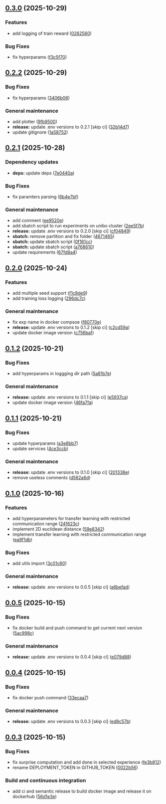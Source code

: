 ## [0.3.0](https://github.com/domm99/experiments-2025-TCD-marl-neighbor-TL/compare/0.2.2...0.3.0) (2025-10-29)

### Features

* add logging of train reward ([0262560](https://github.com/domm99/experiments-2025-TCD-marl-neighbor-TL/commit/02625601786c4f5bce21167c70b796af924ba66d))

### Bug Fixes

* fix hyperparams ([f3c5f70](https://github.com/domm99/experiments-2025-TCD-marl-neighbor-TL/commit/f3c5f70e2c1e181b596ad2b46173683ac0370b21))

## [0.2.2](https://github.com/domm99/experiments-2025-TCD-marl-neighbor-TL/compare/0.2.1...0.2.2) (2025-10-29)

### Bug Fixes

* fix hyperparams ([3406b06](https://github.com/domm99/experiments-2025-TCD-marl-neighbor-TL/commit/3406b06bd59bb678a47b40f96f807ba869510c9b))

### General maintenance

* add plotter ([9fb9500](https://github.com/domm99/experiments-2025-TCD-marl-neighbor-TL/commit/9fb95004d2bbe95a010cecc6456431af98bd47ed))
* **release:** update .env versions to 0.2.1 [skip ci] ([32b14d7](https://github.com/domm99/experiments-2025-TCD-marl-neighbor-TL/commit/32b14d7b70c678647bbdda9f941d5b862e5556e9))
* update gitignore ([1a58752](https://github.com/domm99/experiments-2025-TCD-marl-neighbor-TL/commit/1a587520f3a2d95a773b28de5c6315ced7b7783d))

## [0.2.1](https://github.com/domm99/experiments-2025-TCD-marl-neighbor-TL/compare/0.2.0...0.2.1) (2025-10-28)

### Dependency updates

* **deps:** update deps ([7e0440a](https://github.com/domm99/experiments-2025-TCD-marl-neighbor-TL/commit/7e0440aa5751b05f78cacbc7af87ddea441ee77c))

### Bug Fixes

* fix paramters parsing ([6b4e7bf](https://github.com/domm99/experiments-2025-TCD-marl-neighbor-TL/commit/6b4e7bf71e9310077defa51f92125520aa031ee2))

### General maintenance

* add comment ([ee9520e](https://github.com/domm99/experiments-2025-TCD-marl-neighbor-TL/commit/ee9520e78c0b277b1d87f7e970a015b3d5c79c9c))
* add sbatch script to run experiments on unibo cluster ([2ee5f7b](https://github.com/domm99/experiments-2025-TCD-marl-neighbor-TL/commit/2ee5f7ba0ab9d4f74187fc7eaab7e65c7119e58f))
* **release:** update .env versions to 0.2.0 [skip ci] ([cf04849](https://github.com/domm99/experiments-2025-TCD-marl-neighbor-TL/commit/cf0484961f38fdc024d4a9adefc9ff0a38562fa1))
* **sbatch:** remove partition and fix folder ([4671465](https://github.com/domm99/experiments-2025-TCD-marl-neighbor-TL/commit/4671465b78fed98803c62f7403871db37bdfc981))
* **sbatch:** update sbatch script ([0f181cc](https://github.com/domm99/experiments-2025-TCD-marl-neighbor-TL/commit/0f181cc809c101113bd292c73d69cf3dd3fa91fe))
* **sbatch:** update sbatch script ([a768610](https://github.com/domm99/experiments-2025-TCD-marl-neighbor-TL/commit/a7686100a3cb9d21fab5be7584a61d2b938bdae0))
* update requirements ([67fd8a4](https://github.com/domm99/experiments-2025-TCD-marl-neighbor-TL/commit/67fd8a47de5f42fb509b7a4644211bbdc588e064))

## [0.2.0](https://github.com/domm99/experiments-2025-TCD-marl-neighbor-TL/compare/0.1.2...0.2.0) (2025-10-24)

### Features

* add multiple seed support ([f1c8de9](https://github.com/domm99/experiments-2025-TCD-marl-neighbor-TL/commit/f1c8de98fb763a2b31cc396e4c849f5dd5a497d9))
* add training loss logging ([296dc7c](https://github.com/domm99/experiments-2025-TCD-marl-neighbor-TL/commit/296dc7c29a7a02e7badf29b6d8d19c6c2f9ebd31))

### General maintenance

* fix exp name in docker compsoe ([f80770e](https://github.com/domm99/experiments-2025-TCD-marl-neighbor-TL/commit/f80770e9d7e082895b0f026dc3f7af308beb3afa))
* **release:** update .env versions to 0.1.2 [skip ci] ([c2cd59a](https://github.com/domm99/experiments-2025-TCD-marl-neighbor-TL/commit/c2cd59aca2082cd4456838a018e5cfbbd6d526db))
* update docker image version ([c756baf](https://github.com/domm99/experiments-2025-TCD-marl-neighbor-TL/commit/c756baf6a33b110ddd34b7b82c76b7d2ff01ae96))

## [0.1.2](https://github.com/domm99/experiments-2025-TCD-marl-neighbor-TL/compare/0.1.1...0.1.2) (2025-10-21)

### Bug Fixes

* add hyperparams in loggging dir path ([5a81b7e](https://github.com/domm99/experiments-2025-TCD-marl-neighbor-TL/commit/5a81b7e874c09033f16fab2268d442d5f995c7c7))

### General maintenance

* **release:** update .env versions to 0.1.1 [skip ci] ([e5937ca](https://github.com/domm99/experiments-2025-TCD-marl-neighbor-TL/commit/e5937cae7f8edb5ac6dc4f734c09140cd95a20e8))
* update docker image version ([46fa7fa](https://github.com/domm99/experiments-2025-TCD-marl-neighbor-TL/commit/46fa7fa582ad62214e9f410a990b26df2e19d7af))

## [0.1.1](https://github.com/domm99/experiments-2025-TCD-marl-neighbor-TL/compare/0.1.0...0.1.1) (2025-10-21)

### Bug Fixes

* update hyperparams ([a3e8bb7](https://github.com/domm99/experiments-2025-TCD-marl-neighbor-TL/commit/a3e8bb73af82f03d9378a7bec22b344ca067cec9))
* update services ([4ce3ccb](https://github.com/domm99/experiments-2025-TCD-marl-neighbor-TL/commit/4ce3ccb2caeab6801e0e42f4f776b4d1dbc006d3))

### General maintenance

* **release:** update .env versions to 0.1.0 [skip ci] ([201338e](https://github.com/domm99/experiments-2025-TCD-marl-neighbor-TL/commit/201338ed5dbdd70305f98574a3e65f7f741a9375))
* remove useless comments ([d562a6d](https://github.com/domm99/experiments-2025-TCD-marl-neighbor-TL/commit/d562a6d56d5250b01b27d4e2f232a5a7e512dd9a))

## [0.1.0](https://github.com/domm99/experiments-2025-TCD-marl-neighbor-TL/compare/0.0.5...0.1.0) (2025-10-16)

### Features

* add hyperparameters for transfer learning with restricted communication range ([241623c](https://github.com/domm99/experiments-2025-TCD-marl-neighbor-TL/commit/241623c76d47bc915eeec2fc880998ed8fbc783b))
* implement 2D euclidean distance ([59e8342](https://github.com/domm99/experiments-2025-TCD-marl-neighbor-TL/commit/59e83420ceb747308fb06a5f6260522619359db6))
* implement transfer learning with restricted communication range ([ea9f1db](https://github.com/domm99/experiments-2025-TCD-marl-neighbor-TL/commit/ea9f1db3ad1904d9487cc48d20384754c788069b))

### Bug Fixes

* add utils import ([3c01c60](https://github.com/domm99/experiments-2025-TCD-marl-neighbor-TL/commit/3c01c6011565735effcd50d1c2dd9eca1b6258c4))

### General maintenance

* **release:** update .env versions to 0.0.5 [skip ci] ([a6befad](https://github.com/domm99/experiments-2025-TCD-marl-neighbor-TL/commit/a6befadcc529eee5192c31b8891927f0cb955ecf))

## [0.0.5](https://github.com/domm99/experiments-2025-TCD-marl-neighbor-TL/compare/0.0.4...0.0.5) (2025-10-15)

### Bug Fixes

* fix docker build and push command to get current next version ([5ac998c](https://github.com/domm99/experiments-2025-TCD-marl-neighbor-TL/commit/5ac998cffd03476eba296bc4d3f19818da0ad7e6))

### General maintenance

* **release:** update .env versions to 0.0.4 [skip ci] ([e079d88](https://github.com/domm99/experiments-2025-TCD-marl-neighbor-TL/commit/e079d88e1293d49bacef88343be6809fd4fe6cec))

## [0.0.4](https://github.com/domm99/experiments-2025-TCD-marl-neighbor-TL/compare/0.0.3...0.0.4) (2025-10-15)

### Bug Fixes

* fix docker push command ([33ecaa7](https://github.com/domm99/experiments-2025-TCD-marl-neighbor-TL/commit/33ecaa7d7fa27602e0b387b9a3cb4f448ee1d734))

### General maintenance

* **release:** update .env versions to 0.0.3 [skip ci] ([ed8c57b](https://github.com/domm99/experiments-2025-TCD-marl-neighbor-TL/commit/ed8c57ba0b620738d7e8b4cede755dddd76dd3a3))

## [0.0.3](https://github.com/domm99/experiments-2025-TCD-marl-neighbor-TL/compare/v0.0.2...0.0.3) (2025-10-15)

### Bug Fixes

* fix surprise computation and add done in selected experience ([fe3b812](https://github.com/domm99/experiments-2025-TCD-marl-neighbor-TL/commit/fe3b812df35711a3ec488b1b641726a8a1484954))
* rename DEPLOYMENT_TOKEN in GITHUB_TOKEN ([0022b56](https://github.com/domm99/experiments-2025-TCD-marl-neighbor-TL/commit/0022b56c84fb8352742be93b88fe057b3b70f310))

### Build and continuous integration

* add ci and semantic release to build docker image and release it on dockerhub ([56d1e3e](https://github.com/domm99/experiments-2025-TCD-marl-neighbor-TL/commit/56d1e3ebb59bc30dde90cc52d127e370331e4437))
